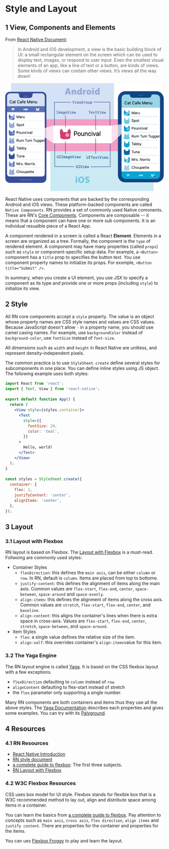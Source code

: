 # Style and Layout

## 1 View, Components and Elements

From [React Native Document](https://reactnative.dev/docs/intro-react-native-components):

> In Android and iOS development, a view is the basic building block of UI: a small rectangular element on the screen which can be used to display text, images, or respond to user input. Even the smallest visual elements of an app, like a line of text or a button, are kinds of views. Some kinds of views can contain other views. It’s views all the way down!

![UI View](images/UIView.png)

React Native uses components that are backed by the corresponding Android and iOS views. These platform-backed components are called `Native Components`. RN provides a set of commonly used Native comonents. These are RN's [Core Components](https://reactnative.dev/docs/components-and-apis). Components are composable -- it means that a component can have one or more sub components. It is an individual resualble piece of a React App.

A component rendered in a screen is called a React **Element**. Elements in a screen are organized as a tree. Formally, the component is the `type` of rendered element. A component may have many properties (called `props`) such as `style` or component-specific setup data. For example, a `<Button>` component has a `title` prop to specifies the button text. You use component property names to initialize its props. For exxmple, `<Button title="Submit" />`.

In summary, when you create a UI element, you use JSX to specify a component as its type and provide one or more props (including `style`) to initialize its view.

## 2 Style

All RN core components accept a `style` property. The value is an object whose property names are CSS style names and values are CSS values. Because JavaScript doesn't allow `-` in a property name, you should use camel casing names. For example, use `backgroundColor` instead of `background-color`, use `fontSize` instead of `font-size`.

All dimensions such as `width` and `height` in React Native are unitless, and represent density-independent pixels.

The common practice is to use `StyleSheet.create` define several styles for subcomponents in one place. You can define inline styles using JS object. The following example uses both styles:

```jsx
import React from 'react';
import { Text, View } from 'react-native';

export default function App() {
  return (
    <View style={styles.container}>
      <Text
        style={{
          fontSize: 20,
          color: 'teal',
        }}
      >
        Hello, world!
      </Text>
    </View>
  );
}

const styles = StyleSheet.create({
  container: {
    flex: 1,
    justifyContent: 'center',
    alignItems: 'center',
  },
});
```

## 3 Layout

### 3.1 Layout with Flexbox

RN layout is based on Flexbox. The [Layout with Flexbox](https://reactnative.dev/docs/flexbox) is a must-read. Follwoing are commonly used styles:

- Container Styles
  - `flexDirection`: this defines the `main axis`, can be either `column` or `row`. In RN, default is `column`. Items are placed from top to bottome.
  - `justify-content`: this defines the alignment of items along the main axis. Common values are `flex-start`, `flex-end`, `center`, `space-between`, `space-around` and `space-evenly`.
  - `align-items`: this defines the alignment of items along the cross axis. Common values are `stretch`, `flex-start`, `flex-end`, `center`, and `baseline`.
  - `align-content`: this aligns the container's lines when there is extra space in cross-axis. Values are `flex-start`, `flex-end`, `center`, `stretch`, `space-between`, and `space-around`.
- Item Styles
  - `flex`: a single value defines the relative size of the item.
  - `align-self`: this overrides container's `align-items`value for this item.

### 3.2 The Yaga Engine

The RN layout engine is called [Yaga](https://yogalayout.com/). It is based on the CSS flexbox layout with a few exceptions.

- `flexDirection` defaulting to `column` instead of `row`.
- `alignContent` defaulting to flex-start instead of stretch
- the `flex` parameter only supporting a single number.

Many RN components are both containers and items thus they use all the above styles. The [Yaga Documentation](https://yogalayout.com/docs) describes each properties and gives some examples. You can try with its [Palyground](https://yogalayout.com/playground).

## 4 Resources

### 4.1 RN Resources

- [React Native Introduction](https://reactnative.dev/docs/getting-started)
- [RN style document](https://reactnative.dev/docs/style)
- [a complete guide to flexbox](https://css-tricks.com/snippets/css/a-guide-to-flexbox/): The first three subjects.
- [RN Layout with Flexbox](https://reactnative.dev/docs/flexbox)

### 4.2 W3C Flexbox Resources

CSS uses box model for UI style. Flexbox stands for flexible box that is a W3C recommended method to lay out, align and distribute space among items in a container.

You can learn the basics from [a complete guide to flexbox](https://css-tricks.com/snippets/css/a-guide-to-flexbox/). Pay attention to concepts such as `main axis`, `cross axis`, `flex direction`, `align items` and `justify content`. There are properties for the container and properties for the items.

You can ues [Flexbox Froggy](https://flexboxfroggy.com/) to play and learn the layout.
